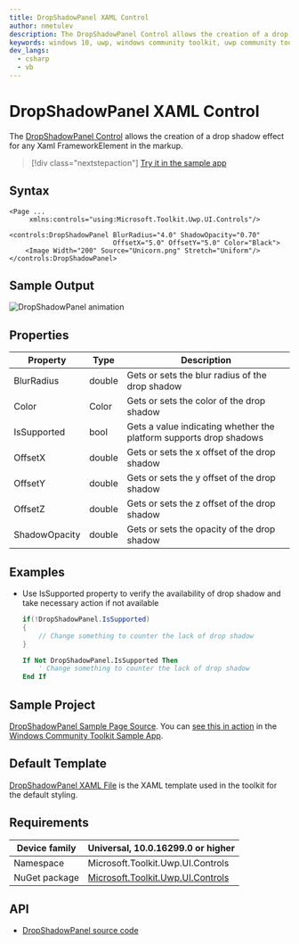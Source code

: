 ```yaml
---
title: DropShadowPanel XAML Control
author: nmetulev
description: The DropShadowPanel Control allows the creation of a drop shadow effect for any Xaml FrameworkElement in the markup.
keywords: windows 10, uwp, windows community toolkit, uwp community toolkit, uwp toolkit, DropShadowPanel, DropShadow, xaml Control, xaml
dev_langs:
  - csharp
  - vb
---
```


# DropShadowPanel XAML Control

The [DropShadowPanel Control](https://docs.microsoft.com/dotnet/api/microsoft.toolkit.uwp.ui.controls.dropshadowpanel) allows the creation of a drop shadow effect for any Xaml FrameworkElement in the markup.

> [!div class="nextstepaction"]
> [Try it in the sample app](uwpct://Controls?sample=DropShadowPanel)

## Syntax

```xaml
<Page ...
     xmlns:controls="using:Microsoft.Toolkit.Uwp.UI.Controls"/>

<controls:DropShadowPanel BlurRadius="4.0" ShadowOpacity="0.70"
                          OffsetX="5.0" OffsetY="5.0" Color="Black">
    <Image Width="200" Source="Unicorn.png" Stretch="Uniform"/>
</controls:DropShadowPanel>
```

## Sample Output

![DropShadowPanel animation](../resources/images/Controls/DropShadowPanel.png)

## Properties

| Property | Type | Description |
| -- | -- | -- |
| BlurRadius | double | Gets or sets the blur radius of the drop shadow |
| Color | Color | Gets or sets the color of the drop shadow |
| IsSupported | bool | Gets a value indicating whether the platform supports drop shadows |
| OffsetX | double | Gets or sets the x offset of the drop shadow |
| OffsetY | double | Gets or sets the y offset of the drop shadow |
| OffsetZ | double | Gets or sets the z offset of the drop shadow |
| ShadowOpacity | double | Gets or sets the opacity of the drop shadow |

## Examples

- Use IsSupported property to verify the availability of drop shadow and take necessary action if not available

    ```csharp
    if(!DropShadowPanel.IsSupported)
    {
        // Change something to counter the lack of drop shadow
    }
    ```

    ```vb
    If Not DropShadowPanel.IsSupported Then
        ' Change something to counter the lack of drop shadow
    End If
    ```

## Sample Project

[DropShadowPanel Sample Page Source](https://github.com/Microsoft/WindowsCommunityToolkit//tree/master/Microsoft.Toolkit.Uwp.SampleApp/SamplePages/DropShadowPanel). You can [see this in action](uwpct://Controls?sample=DropShadowPanel) in the [Windows Community Toolkit Sample App](https://aka.ms/uwptoolkitapp).

## Default Template

[DropShadowPanel XAML File](https://github.com/Microsoft/WindowsCommunityToolkit//blob/master/Microsoft.Toolkit.Uwp.UI.Controls/DropShadowPanel/DropShadowPanel.xaml) is the XAML template used in the toolkit for the default styling.

## Requirements

| Device family | Universal, 10.0.16299.0 or higher |
| -- | -- |
| Namespace | Microsoft.Toolkit.Uwp.UI.Controls |
| NuGet package | [Microsoft.Toolkit.Uwp.UI.Controls](https://www.nuget.org/packages/Microsoft.Toolkit.Uwp.UI.Controls/) |

## API

- [DropShadowPanel source code](https://github.com/Microsoft/WindowsCommunityToolkit/tree/master/Microsoft.Toolkit.Uwp.UI.Controls.Core/DropShadowPanel)
